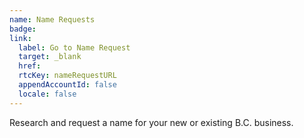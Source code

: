```yaml
---
name: Name Requests
badge:
link:
  label: Go to Name Request
  target: _blank
  href: 
  rtcKey: nameRequestURL
  appendAccountId: false
  locale: false
---
```


Research and request a name for your new or existing B.C. business.